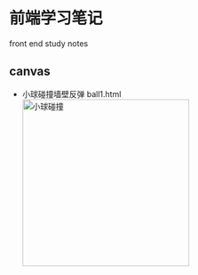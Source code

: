 # 前端学习笔记
front end study notes
## canvas
+ 小球碰撞墙壁反弹
    ball1.html
    <image width="300" src="./images/ball-duan.gif" alt="小球碰撞">
